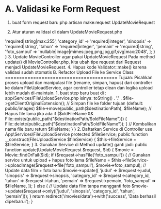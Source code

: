 A. Validasi ke Form Request
===========================

1. buat form request baru
php artisan make:request UpdateMovieRequest

2. Atur aturan validasi di dalam UpdateMovieRequest.php

<?php

namespace App\Http\Requests;

use Illuminate\Foundation\Http\FormRequest;

class UpdateMovieRequest extends FormRequest
{
    // Mengizinkan semua user untuk melakukan request ini
    public function authorize(): bool
    {
        return true;
    }

    // Aturan validasi
    public function rules(): array
    {
        return [
            'judul' => 'required|string|max:255',
            'category_id' => 'required|integer',
            'sinopsis' => 'required|string',
            'tahun' => 'required|integer',
            'pemain' => 'required|string',
            'foto_sampul' => 'nullable|image|mimes:jpeg,png,jpg,gif,svg|max:2048',
        ];
    }
}

3. Update MovieController agar pakai UpdateMovieRequest
Pada method update() di MovieController.php, kita ubah tipe request dari Request menjadi UpdateMovieRequest.

4. Hapus kode Validator::make() karena validasi sudah otomatis


B. Refactor Upload File ke Service Class
========================================
Tujuan:
Pisahkan proses upload dan manipulasi file (rename, simpan, hapus) dari controller ke dalam FileUploadService, agar controller tetap clean dan logika upload lebih mudah di-maintain.

1. buat step baru
buat di : app/Services/FileUploadService.php
isinya:

<?php

namespace App\Services;

use Illuminate\Support\Str;
use Illuminate\Support\Facades\File;

class FileUploadService
{
    /**
     * Upload gambar dan kembalikan nama file barunya.
     */
    public function uploadImage($file, $oldFileName = null, $destinationPath = 'images')
    {
        // Generate nama file acak
        $fileName = Str::uuid()->toString() . '.' . $file->getClientOriginalExtension();

        // Simpan file ke folder tujuan (default: public/images)
        $file->move(public_path($destinationPath), $fileName);

        // Hapus file lama jika ada
        if ($oldFileName && File::exists(public_path("$destinationPath/$oldFileName"))) {
            File::delete(public_path("$destinationPath/$oldFileName"));
        }

        // Kembalikan nama file baru
        return $fileName;
    }
}

2. Daftarkan Service di Controller
use App\Services\FileUploadService

protected $fileService;

public function __construct(FileUploadService $fileService)
{
    $this->fileService = $fileService;
}

3. Gunakan Service di Method update()
ganti jadi:

public function update(UpdateMovieRequest $request, $id)
{
    $movie = Movie::findOrFail($id);

    if ($request->hasFile('foto_sampul')) {
        // Gunakan service untuk upload + hapus foto lama
        $fileName = $this->fileService->uploadImage($request->file('foto_sampul'), $movie->foto_sampul);

        // Update data film + foto baru
        $movie->update([
            'judul' => $request->judul,
            'sinopsis' => $request->sinopsis,
            'category_id' => $request->category_id,
            'tahun' => $request->tahun,
            'pemain' => $request->pemain,
            'foto_sampul' => $fileName,
        ]);
    } else {
        // Update data film tanpa mengganti foto
        $movie->update($request->only(['judul', 'sinopsis', 'category_id', 'tahun', 'pemain']));
    }

    return redirect('/movies/data')->with('success', 'Data berhasil diperbarui');
}

